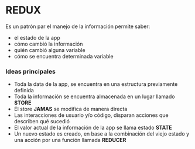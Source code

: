 # REDUX

Es un patrón par el manejo de la información permite saber:

- el estado de la app
- cómo cambió la información
- quién cambió alguna variable
- cómo se encuentra determinada variable

### Ideas principales

- Toda la data de la app, se encuentra en una estructura previamente definida
- Toda la información se encuentra almacenada en un lugar llamado **STORE**
- El store **JAMAS**  se modifica de manera directa
- Las interacciones de usuario y/o código, disparan acciones que describen qué sucedió
- El valor actual de la información de la app se llama estado **STATE**
- Un nuevo estado es creado, en base a la combinación del viejo estado y una acción por una función llamada **REDUCER**

[](./img/flujo.png)
